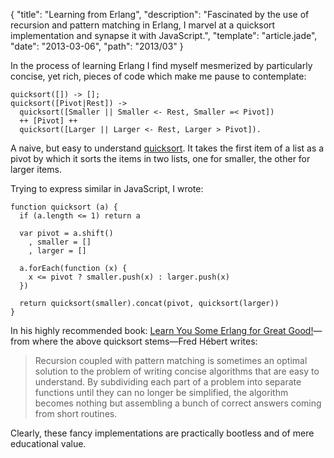 {
  "title": "Learning from Erlang",
  "description": "Fascinated by the use of recursion and pattern matching in Erlang, I marvel at a quicksort implementation and synapse it with JavaScript.",
  "template": "article.jade",
  "date": "2013-03-06",
  "path": "2013/03"
}

In the process of learning Erlang I find myself mesmerized by particularly concise, yet rich, pieces of code which make me pause to contemplate:

    quicksort([]) -> [];
    quicksort([Pivot|Rest]) -> 
      quicksort([Smaller || Smaller <- Rest, Smaller =< Pivot])
      ++ [Pivot] ++
      quicksort([Larger || Larger <- Rest, Larger > Pivot]).

A naive, but easy to understand [quicksort](http://en.wikipedia.org/wiki/Quicksort). It takes the first item of a list as a pivot by which it sorts the items in two lists, one for smaller, the other for larger items. 

Trying to express similar in JavaScript, I wrote:

    function quicksort (a) {
      if (a.length <= 1) return a

      var pivot = a.shift()
        , smaller = []
        , larger = []

      a.forEach(function (x) {
        x <= pivot ? smaller.push(x) : larger.push(x)
      })

      return quicksort(smaller).concat(pivot, quicksort(larger))
    }

In his highly recommended book: [Learn You Some Erlang for Great Good!](http://learnyousomeerlang.com/)—from where the above quicksort stems—Fred Hébert writes:
> Recursion coupled with pattern matching is sometimes an optimal solution to the problem of writing concise algorithms that are easy to understand. By subdividing each part of a problem into separate functions until they can no longer be simplified, the algorithm becomes nothing but assembling a bunch of correct answers coming from short routines.

Clearly, these fancy implementations are practically bootless and of mere educational value.
